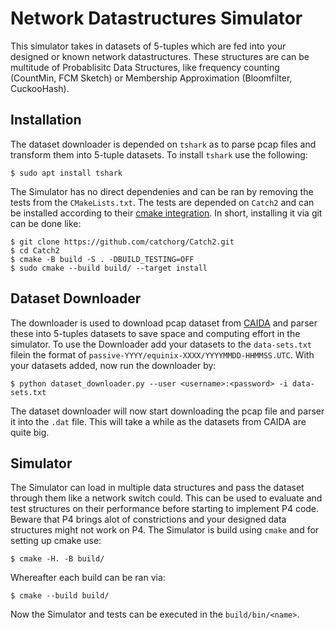 # Network Datastructures Simulator
This simulator takes in datasets of 5-tuples which are fed into your designed or known network datastructures. These structures are can be multitude of Probablisitc Data Structures, like frequency counting (CountMin, FCM Sketch) or Membership Approximation (Bloomfilter, CuckooHash).
## Installation
The dataset downloader is depended on `tshark` as to parse pcap files and transform them into 5-tuple datasets. To install `tshark` use the following:
```
$ sudo apt install tshark
```
The Simulator has no direct dependenies and can be ran by removing the tests from the `CMakeLists.txt`. The tests are depended on `Catch2` and can be installed according to their [cmake integration](https://github.com/catchorg/Catch2/blob/devel/docs/cmake-integration.md#installing-catch2-from-git-repository). In short, installing it via git can be done like:
```
$ git clone https://github.com/catchorg/Catch2.git
$ cd Catch2
$ cmake -B build -S . -DBUILD_TESTING=OFF
$ sudo cmake --build build/ --target install
```

## Dataset Downloader
The downloader is used to download pcap dataset from [CAIDA](https://www.caida.org/) and parser these into 5-tuples datasets to save space and computing effort in the simulator. To use the Downloader add your datasets to the `data-sets.txt` filein the format of `passive-YYYY/equinix-XXXX/YYYYMMDD-HHMMSS.UTC`. With your datasets added, now run the downloader by:
```
$ python dataset_downloader.py --user <username>:<password> -i data-sets.txt
```
The dataset downloader will now start downloading the pcap file and parser it into the `.dat` file. This will take a while as the datasets from CAIDA are quite big.

## Simulator
The Simulator can load in multiple data structures and pass the dataset through them like a network switch could. This can be used to evaluate and test structures on their performance before starting to implement P4 code. Beware that P4 brings alot of constrictions and your designed data structures might not work on P4.
The Simulator is build using `cmake` and for setting up cmake use:
```
$ cmake -H. -B build/
```
Whereafter each build can be ran via:
```
$ cmake --build build/
```
Now the Simulator and tests can be executed in the `build/bin/<name>`. 
